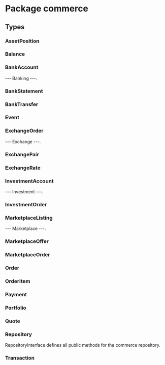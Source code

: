 # Package commerce

## Types

### AssetPosition

### Balance

### BankAccount

--- Banking ---.

### BankStatement

### BankTransfer

### Event

### ExchangeOrder

--- Exchange ---.

### ExchangePair

### ExchangeRate

### InvestmentAccount

--- Investment ---.

### InvestmentOrder

### MarketplaceListing

--- Marketplace ---.

### MarketplaceOffer

### MarketplaceOrder

### Order

### OrderItem

### Payment

### Portfolio

### Quote

### Repository

RepositoryInterface defines all public methods for the commerce repository.

### Transaction
